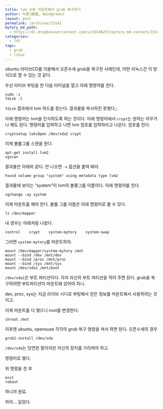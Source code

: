 ```yaml
---
title: lvm 수동 마운트해서 grub 복구하기
author: 녹풍(綠風, Windgreen)
layout: post
permalink: /archives/13141
mytory_md_path:
  - https://dl.dropboxusercontent.com/u/15546257/mytory-md-content/13141-mount-lvm.md
categories:
  - 기타
tags:
  - grub
  - linux
---
```

ubuntu 라이브CD를 이용해서 오픈수세 grub을 복구한 사례인데, 어떤 리눅스건 이 방식으로 할 수 있는 것 같다.

우선 라이브 부팅을 한 다음 터미널을 열고 아래 명령어를 친다.

    sudo -i
    fdisk -l
    

`fdisk` 결과에서 lvm 하드를 찾는다. 결과물을 복사하진 못했다;;

아래 명령어는 lvm을 인식하도록 하는 것이다. 아래 명령어에서 `crypt`는 원하는 아무거나 해도 된다. 명령어를 입력하고 나면 lvm 암호를 입력하라고 나온다. 암호를 친다.

    cryptsetup luksOpen /dev/sda2 crypt
    

이제 볼륨그룹 스캔을 한다.

    apt-get install lvm2
    vgscan
    

결과물은 아래와 같다. 안 나오면 `-v` 옵션을 붙여 봐라.

    Found volume group "system" using metadata type lvm2
    

결과물에 보이는 &#8220;system&#8221;이 lvm의 볼륭그룹 이름이다. 아래 명령어를 친다.

    vgchange -ay system
    

이제 마운트를 해야 한다. 볼륨 그룹 이름은 아래 명령어로 볼 수 있다.

    ls /dev/mapper
    

내 경우는 아래처럼 나왔다.

    control    crypt    system-mytory    system-swap

그러면 `system-mytory`를 마운트하자.

    mount /dev/mapper/system-mytory /mnt
    mount --bind /dev /mnt/dev
    mount --bind /proc /mnt/proc
    mount --bind /sys /mnt/sys
    mount /dev/sda1 /mnt/boot

`/dev/sda1`은 부트 파티션이다. 각자 자신의 부트 파티션을 적어 주면 된다. grub을 복구하려면 부트파티션이 마운트돼 있어야 하니. 

dev, proc, sys는 지금 라이브 시디로 부팅해서 얻은 정보를 마운트해서 사용하려는 것이고. 

이제 마운트를 다 했으니 root를 변경한다.

    chroot /mnt
    

이후엔 ubuntu, opensuse 각각의 grub 복구 명령을 쳐서 하면 된다. 오픈수세의 경우

    grub2-install /dev/sda

`/dev/sda`는 당연한 말이지만 자신의 장치를 가리켜야 하고. 
    

명령어로 했다.

위 명령을 친 후

    exit
    reboot
    

하니까 완료.

하아&#8230; 길었다.
